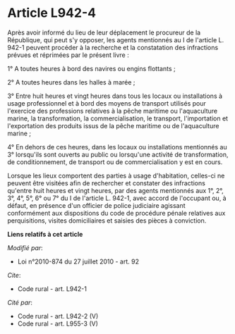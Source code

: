 # Article L942-4

Après avoir informé du lieu de leur déplacement le procureur de la République, qui peut s'y opposer, les agents mentionnés au
I de l'article L. 942-1 peuvent procéder à la recherche et la constatation des infractions prévues et réprimées par le
présent livre : 

1° A toutes heures à bord des navires ou engins flottants ; 

2° A toutes heures dans les halles à marée ; 

3° Entre huit heures et vingt heures dans tous les locaux ou installations à usage professionnel et à bord des moyens de
transport utilisés pour l'exercice des professions relatives à la pêche maritime ou l'aquaculture marine, la transformation,
la commercialisation, le transport, l'importation et l'exportation des produits issus de la pêche maritime ou de
l'aquaculture marine ; 

4° En dehors de ces heures, dans les locaux ou installations mentionnés au 3° lorsqu'ils sont ouverts au public ou lorsqu'une
activité de transformation, de conditionnement, de transport ou de commercialisation y est en cours. 

Lorsque les lieux comportent des parties à usage d'habitation, celles-ci ne peuvent être visitées afin de rechercher et
constater des infractions qu'entre huit heures et vingt heures, par des agents mentionnés aux 1°, 2°, 3°, 4°, 5°, 6° ou 7° du
I de l'article L. 942-1, avec accord de l'occupant ou, à défaut,           en présence d'un officier de police judiciaire
agissant conformément aux dispositions du code de procédure pénale relatives aux perquisitions, visites domiciliaires et
saisies des pièces à conviction.

**Liens relatifs à cet article**

_Modifié par_:

  - Loi n°2010-874 du 27 juillet 2010 - art. 92

_Cite_:

  - Code rural - art. L942-1

_Cité par_:

  - Code rural - art. L942-2 (V)
  - Code rural - art. L955-3 (V)
